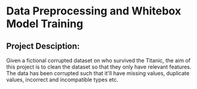 # Data Preprocessing and Whitebox Model Training

## Project Desciption: 
Given a fictional corrupted dataset on who survived the Titanic, the aim of this project is to clean the dataset so that they only have relevant features. The data has been corrupted such that it'll have missing values, duplicate values, incorrect and incompatible types etc. 

